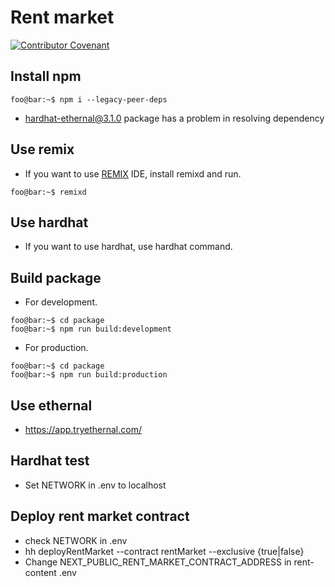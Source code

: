 # Rent market

[![Contributor Covenant](https://img.shields.io/badge/Contributor%20Covenant-2.1-4baaaa.svg)](CODE_OF_CONDUCT.md)

## Install npm

```console
foo@bar:~$ npm i --legacy-peer-deps
```

- hardhat-ethernal@3.1.0 package has a problem in resolving dependency

## Use remix

- If you want to use [REMIX](https://remix.ethereum.org/) IDE, install remixd and run.

```console
foo@bar:~$ remixd
```

## Use hardhat

- If you want to use hardhat, use hardhat command.

## Build package

- For development.

```console
foo@bar:~$ cd package
foo@bar:~$ npm run build:development
```

- For production.

```console
foo@bar:~$ cd package
foo@bar:~$ npm run build:production
```

## Use ethernal

- https://app.tryethernal.com/

## Hardhat test

- Set NETWORK in .env to localhost

## Deploy rent market contract

- check NETWORK in .env
- hh deployRentMarket --contract rentMarket --exclusive {true|false}
- Change NEXT_PUBLIC_RENT_MARKET_CONTRACT_ADDRESS in rent-content .env
